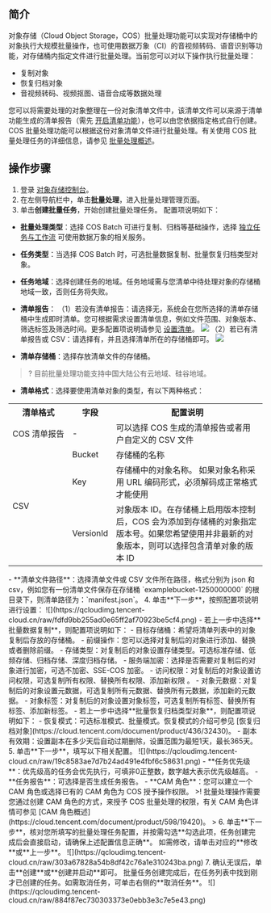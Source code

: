 ## 简介

对象存储（Cloud Object Storage，COS）批量处理功能可以实现对存储桶中的对象执行大规模批量操作，也可使用数据万象（CI）的音视频转码、语音识别等功能，对存储桶内指定文件进行批量处理。当前您可以对以下操作执行批量处理：

- 复制对象
- 恢复归档对象
- 音视频转码、视频抠图、语音合成等数据处理

您可以将需要处理的对象整理在一份对象清单文件中，该清单文件可以来源于清单功能生成的清单报告（需先 [开启清单功能](https://cloud.tencent.com/document/product/436/33702)），也可以由您依据指定格式自行创建。 COS 批量处理功能可以根据这份对象清单文件进行批量处理。有关使用 COS 批量处理任务的详细信息，请参见 [批量处理概述](https://cloud.tencent.com/document/product/436/38601)。

## 操作步骤

1. 登录 [对象存储控制台](https://console.cloud.tencent.com/cos5)。
2. 在左侧导航栏中，单击**批量处理**，进入批量处理管理页面。
3. 单击**创建批量任务**，开始创建批量处理任务。
配置项说明如下：
 - **批量处理类型**：选择 COS Batch 可进行复制、归档等基础操作，选择 [独立任务与工作流](https://cloud.tencent.com/document/product/460/78919) 可使用数据万象的相关服务。
 - **任务类型**：当选择 COS Batch 时，可选批量数据复制、批量恢复归档类型对象。
 - **任务地域**：选择创建任务的地域。任务地域需与您清单中待处理对象的存储桶地域一致，否则任务将失败。
 - **清单报告**：
（1）若没有清单报告：请选择无，系统会在您所选择的清单存储桶中生成即时清单。您可根据需求设置清单信息，例如文件范围、对象版本、筛选标签及筛选时间。更多配置项说明请参见 [设置清单](https://cloud.tencent.com/document/product/436/33702)。
![](https://qcloudimg.tencent-cloud.cn/raw/f1e42bc769e82e87fa404df996311f9a.png)
（2）若已有清单报告或 CSV：请选择有，并且选择清单所在的存储桶即可。
![](https://qcloudimg.tencent-cloud.cn/raw/37001dd598e5f04aca567cda1a95a8d8.png)

 - **清单存储桶**：选择存放清单文件的存储桶。
>? 目前批量处理功能支持中国大陆公有云地域、硅谷地域。
>
 - **清单格式**：选择要使用清单对象的类型，有以下两种格式：
<table>
   <tr>
      <th>清单格式</th>
      <th>字段</th>
      <th>配置说明</th>
   </tr>
   <tr>
      <td nowrap="nowrap">COS 清单报告</td>
      <td>-</td>
      <td>可以选择 COS 生成的清单报告或者用户自定义的 CSV 文件</td>
   </tr>
   <tr>
      <td rowspan="3">CSV</td>
      <td>Bucket</td>
      <td>存储桶的名称</td>
   </tr>
   <tr>
      <td>Key</td>
      <td>存储桶中的对象名称。 如果对象名称采用 URL 编码形式，必须解码成正常格式才能使用</td>
   </tr>
   <tr>
      <td>VersionId</td>
      <td>对象版本 ID。在存储桶上启用版本控制后，COS 会为添加到存储桶的对象指定版本号。如果您希望使用并非最新的对象版本，则可以选择包含清单对象的版本 ID</td>
   </tr>
</table>
 - **清单文件路径**：选择清单文件或 CSV 文件所在路径，格式分别为 json 和 csv，例如您有一份清单文件保存在存储桶 `examplebucket-1250000000` 的根目录下，则清单路径为：`manifest.json`。 
4. 单击**下一步**，按照配置项说明进行设置：
![](https://qcloudimg.tencent-cloud.cn/raw/fdfd9bb255ad0e65ff2af70923be5cf4.png)
  - 若上一步中选择**批量数据复制**，则配置项说明如下：
    - 目标存储桶：希望将清单列表中的对象复制后存放的存储桶。
    - 前缀操作：您可以选择对复制后的对象进行添加、替换或者删除前缀。
    - 存储类型：对复制后的对象设置存储类型。可选标准存储、低频存储、归档存储、深度归档存储。
    - 服务端加密：选择是否需要对复制后的对象进行加密，可选不加密、SSE-COS 加密。
    - 访问权限：对复制后的对象设置访问权限，可选复制所有权限、替换所有权限、添加新权限 。
    - 对象元数据：对复制后的对象设置元数据，可选复制所有元数据、替换所有元数据，添加新的元数据。
    - 对象标签：对复制后的对象设置对象标签，可选复制所有标签、替换所有标签、添加新标签。
  - 若上一步中选择**批量恢复归档类型对象**，则配置项说明如下：
    - 恢复模式：可选标准模式、批量模式。恢复模式的介绍可参见 [恢复归档对象](https://cloud.tencent.com/document/product/436/32430)。
    - 副本有效期：设置副本在多少天后自动过期删除，设置范围为最短1天，最长365天。
5. 单击**下一步**，填写以下相关配置。
![](https://qcloudimg.tencent-cloud.cn/raw/19c8583ae7d7b24ad491e4fbf6c58631.png)
 - **任务优先级**：优先级高的任务会优先执行，可填非0正整数，数字越大表示优先级越高。
 - **任务报告**：可选择是否生成任务报告。
 - **CAM 角色**：您可以建立一个 CAM 角色或选择已有的 CAM 角色为 COS 授予操作权限。
>! 批量处理操作需要您通过创建 CAM 角色的方式，来授予 COS 批量处理的权限，有关 CAM 角色详情可参见 [CAM 角色概述](https://cloud.tencent.com/document/product/598/19420)。
>
6. 单击**下一步**，核对您所填写的批量处理任务配置，并按需勾选**勾选此项，任务创建完成后会直接启动，请确保上述配置信息正确**。
如需修改，请单击对应的**修改**或**上一步**。
![](https://qcloudimg.tencent-cloud.cn/raw/303a67828a54b8df42c76a1e310243ba.png)
7. 确认无误后，单击**创建**或**创建并启动**即可。
批量任务创建完成后，在任务列表中找到刚才已创建的任务。如需取消任务，可单击右侧的**取消任务**。
![](https://qcloudimg.tencent-cloud.cn/raw/884f87ec730303373e0ebb3e3c7e5e43.png)


